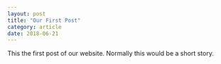 ```yaml
---
layout: post
title: "Our First Post"
category: article
date: 2018-06-21
---
```


This the first post of our website. Normally this would be a short story.
